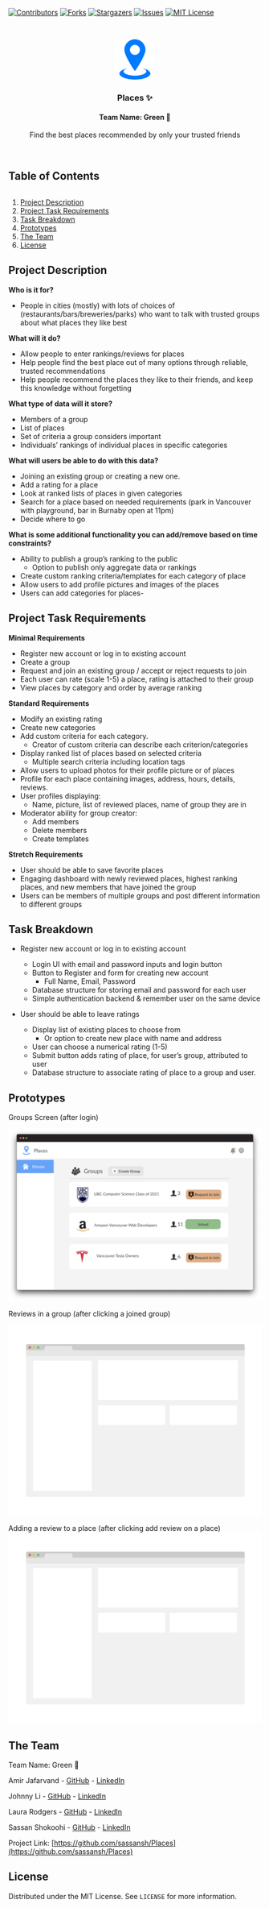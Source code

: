 <!-- Using README template from: https://github.com/othneildrew/Best-README-Template -->

[![Contributors][contributors-shield]][contributors-url]
[![Forks][forks-shield]][forks-url]
[![Stargazers][stars-shield]][stars-url]
[![Issues][issues-shield]][issues-url]
[![MIT License][license-shield]][license-url]


<!-- PROJECT LOGO -->
<br />
<p align="center">
  <a href="https://github.com/sassansh/Places">
    <img src="images/logo.png" alt="Logo" width="80" height="80">
  </a>

  <h3 align="center">Places ✨</h3>
  
  <h4 align="center">Team Name: Green 🌱</h4>

  <p align="center">
    Find the best places recommended by only your trusted friends
    <br />
    <br />
  </p>
</p>



<!-- TABLE OF CONTENTS -->
<h2 style="display: inline-block">Table of Contents</h2>
<ol>
  <li>
    <a href="#project-description">Project Description</a>
  </li>
  <li>
    <a href="#project-task-requirements">Project Task Requirements</a>
  </li>
  <li>
    <a href="#task-breakdown">Task Breakdown</a>
  </li>
  <li>
    <a href="#prototypes">Prototypes</a>
  </li>
  <li><a href="#the-team">The Team</a></li>
  <li><a href="#license">License</a></li>
</ol>




<!-- PROJECT DESCRIPTION -->
## Project Description 

**Who is it for?**
- People in cities (mostly) with lots of choices of (restaurants/bars/breweries/parks) who want to talk with trusted groups about what places they like best

**What will it do?**
- Allow people to enter rankings/reviews for places
- Help people find the best place out of many options through reliable, trusted recommendations
- Help people recommend the places they like to their friends, and keep this knowledge without forgetting

**What type of data will it store?**
- Members of a group
- List of places 
- Set of criteria a group considers important
- Individuals’ rankings of individual places in specific categories

**What will users be able to do with this data?**
- Joining an existing group or creating a new one. 
- Add a rating for a place
- Look at ranked lists of places in given categories
- Search for a place based on needed requirements (park in Vancouver with playground, bar in Burnaby open at 11pm)
- Decide where to go 

**What is some additional functionality you can add/remove based on time constraints?**
- Ability to publish a group’s ranking to the public
  - Option to publish only aggregate data or rankings
- Create custom ranking criteria/templates for each category of place
- Allow users to add profile pictures and images of the places
- Users can add categories for places-


<!-- PROJECT TASK REQUIREMENTS -->
## Project Task Requirements 

**Minimal Requirements**
- Register new account or log in to existing account
- Create a group
- Request and join an existing group / accept or reject requests to join
- Each user can rate (scale 1-5)  a place, rating is attached to their group
- View places by category and order by average ranking

**Standard Requirements**
- Modify an existing rating
- Create new categories 
- Add custom criteria for each category.
  - Creator of custom criteria can describe each criterion/categories
- Display ranked list of places based on selected criteria
  - Multiple search criteria including location tags
- Allow users to upload photos for their profile picture or of places
- Profile for each place containing images, address, hours, details, reviews.
- User profiles displaying:
  - Name, picture, list of reviewed places, name of group they are in
- Moderator ability for group creator:
  - Add members
  - Delete members
  - Create templates

**Stretch Requirements**
- User should be able to save favorite places
- Engaging dashboard with newly reviewed places, highest ranking places, and new members that have joined the group
- Users can be members of multiple groups and post different information to different groups


<!-- TASK BREAKDOWN -->
## Task Breakdown 

- Register new account or log in to existing account
  - Login UI with email and password inputs and login button
  - Button to Register and form for creating new account
    - Full Name, Email, Password
  - Database structure for storing email and password for each user
  - Simple authentication backend & remember user on the same device

- User should be able to leave ratings
  - Display list of existing places to choose from 
    - Or option to create new place with name and address
  - User can choose a numerical rating (1-5)
  - Submit button adds rating of place, for user’s group, attributed to user
  - Database structure to associate rating of place to a group and user.



<!-- PROTOTYPES -->
## Prototypes 
Groups Screen (after login)

![Groups Sketch][groups]

Reviews in a group (after clicking a joined group)

![Reviews][reviews]

Adding a review to a place (after clicking add review on a place)
![Add Review][add_review]

<!-- THE TEAM -->
## The Team

Team Name: Green 🌱

Amir Jafarvand - [GitHub](https://github.com/amirjfr) - [LinkedIn](https://www.linkedin.com/in/amir-jafarvand/)

Johnny Li - [GitHub](https://github.com/johnnybcs) - [LinkedIn](https://www.linkedin.com/in/johnny-li-ubc/)

Laura Rodgers - [GitHub](https://github.com/laurarodgers) - [LinkedIn](https://www.linkedin.com/in/rodgerslaura/)

Sassan Shokoohi - [GitHub](https://github.com/sassansh) - [LinkedIn](https://www.linkedin.com/in/sassanshokoohi/)

Project Link: [https://github.com/sassansh/Places](https://github.com/sassansh/Places)


<!-- LICENSE -->
## License

Distributed under the MIT License. See `LICENSE` for more information.





<!-- MARKDOWN LINKS & IMAGES -->
<!-- https://www.markdownguide.org/basic-syntax/#reference-style-links -->
[contributors-shield]: https://img.shields.io/github/contributors/sassansh/Places.svg?style=for-the-badge
[contributors-url]: https://github.com/sassansh/Places/graphs/contributors
[forks-shield]: https://img.shields.io/github/forks/sassansh/Places.svg?style=for-the-badge
[forks-url]: https://github.com/sassansh/Places/network/members
[stars-shield]: https://img.shields.io/github/stars/sassansh/Places.svg?style=for-the-badge
[stars-url]: https://github.com/sassansh/Places/stargazers
[issues-shield]: https://img.shields.io/github/issues/sassansh/Places.svg?style=for-the-badge
[issues-url]: https://github.com/sassansh/Places/issues
[license-shield]: https://img.shields.io/github/license/sassansh/Places.svg?style=for-the-badge
[license-url]: https://github.com/sassansh/Places/blob/main/LICENSE.txt
[groups]: images/groups_sketch.png
[add_review]: images/add_review_sketch.png
[reviews]: images/reviews_sketch.png


